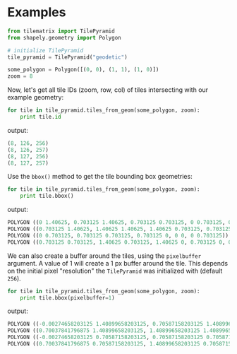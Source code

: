 # Examples

```python
from tilematrix import TilePyramid
from shapely.geometry import Polygon

# initialize TilePyramid
tile_pyramid = TilePyramid("geodetic")

some_polygon = Polygon([(0, 0), (1, 1), (1, 0)])
zoom = 8

```

Now, let's get all tile IDs (zoom, row, col) of tiles intersecting with our
example geometry:

```python
for tile in tile_pyramid.tiles_from_geom(some_polygon, zoom):
    print tile.id

```

output:
```python
(8, 126, 256)
(8, 126, 257)
(8, 127, 256)
(8, 127, 257)

```

Use the ``bbox()`` method to get the tile bounding box geometries:
```python
for tile in tile_pyramid.tiles_from_geom(some_polygon, zoom):
    print tile.bbox()
```

output:
```python
POLYGON ((0 1.40625, 0.703125 1.40625, 0.703125 0.703125, 0 0.703125, 0 1.40625))
POLYGON ((0.703125 1.40625, 1.40625 1.40625, 1.40625 0.703125, 0.703125 0.703125, 0.703125 1.40625))
POLYGON ((0 0.703125, 0.703125 0.703125, 0.703125 0, 0 0, 0 0.703125))
POLYGON ((0.703125 0.703125, 1.40625 0.703125, 1.40625 0, 0.703125 0, 0.703125 0.703125))
```

We can also create a buffer around the tiles, using the ``pixelbuffer`` argument. A value of 1 will create a 1 px buffer around the tile. This depends on the initial pixel "resolution" the ``TilePyramid`` was initialized with (default ``256``).
```python
for tile in tile_pyramid.tiles_from_geom(some_polygon, zoom):
    print tile.bbox(pixelbuffer=1)
```

output:
```python
POLYGON ((-0.00274658203125 1.40899658203125, 0.70587158203125 1.40899658203125, 0.70587158203125 0.70037841796875, -0.00274658203125 0.70037841796875, -0.00274658203125 1.40899658203125))
POLYGON ((0.70037841796875 1.40899658203125, 1.40899658203125 1.40899658203125, 1.40899658203125 0.70037841796875, 0.70037841796875 0.70037841796875, 0.70037841796875 1.40899658203125))
POLYGON ((-0.00274658203125 0.70587158203125, 0.70587158203125 0.70587158203125, 0.70587158203125 -0.00274658203125, -0.00274658203125 -0.00274658203125, -0.00274658203125 0.70587158203125))
POLYGON ((0.70037841796875 0.70587158203125, 1.40899658203125 0.70587158203125, 1.40899658203125 -0.00274658203125, 0.70037841796875 -0.00274658203125, 0.70037841796875 0.70587158203125))
```
